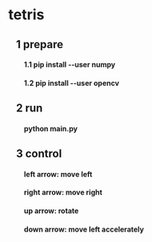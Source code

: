 # tetris  
## &ensp; 1 prepare  
#### &ensp;&ensp;&ensp;&ensp; 1.1 pip install --user numpy  
#### &ensp;&ensp;&ensp;&ensp; 1.2 pip install --user opencv
## &ensp; 2 run
#### &ensp;&ensp;&ensp;&ensp; python main.py
## &ensp; 3 control
#### &ensp;&ensp;&ensp;&ensp; left arrow: move left
#### &ensp;&ensp;&ensp;&ensp; right arrow: move right
#### &ensp;&ensp;&ensp;&ensp; up arrow: rotate
#### &ensp;&ensp;&ensp;&ensp; down arrow: move left accelerately
